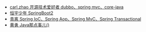- [carl.zhao 开源技术爱好者 dubbo、spring mvc、core-java](http://www.carlzone.cn)
- [恒宇少年 SpringBoot2](https://www.jianshu.com/u/092df3f77bca)
- [青离 Spring IoC、Spring Aop、Spring MvC、Spring Transactional](https://my.oschina.net/u/2377110)
- [黄勇 Java那点事儿()](https://my.oschina.net/huangyong)